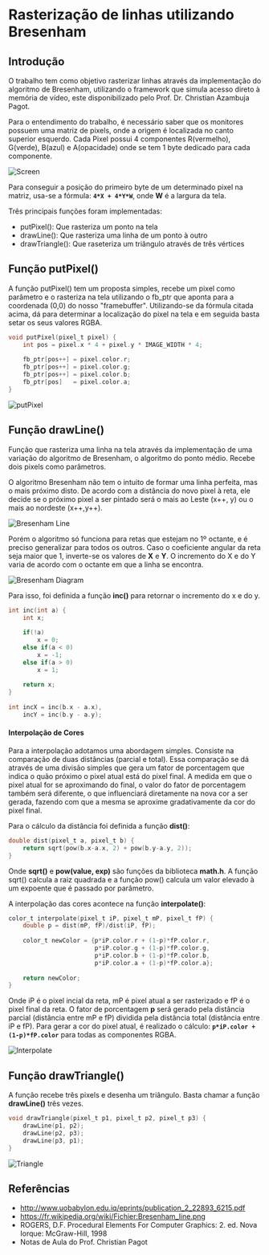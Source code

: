 ﻿# Rasterização de linhas utilizando Bresenham

## Introdução

O trabalho tem como objetivo rasterizar linhas através da implementação do algoritmo de Bresenham, utilizando o framework que simula acesso direto à memória de vídeo, este disponibilizado pelo Prof. Dr. Christian Azambuja Pagot.

Para o entendimento do trabalho, é necessário saber que os monitores possuem uma matriz de pixels, onde a origem é localizada no canto superior esquerdo. Cada Pixel possui 4 componentes R(vermelho), G(verde), B(azul) e A(opacidade) onde se tem 1 byte dedicado para cada componente.

![Screen](https://rennanweslley.github.io/images/monitor1.png)

Para conseguir a posição do primeiro byte de um determinado pixel na matriz, usa-se a fórmula:
**`4*X + 4*Y*W`**, onde **W** é a largura da tela.

Três principais funções foram implementadas:
- putPixel(): Que rasteriza um ponto na tela
- drawLine(): Que rasteriza uma linha de um ponto à outro
- drawTriangle(): Que raseteriza um triângulo através de três vértices


## Função putPixel()
A função putPixel() tem um proposta simples, recebe um pixel como parâmetro e o rasteriza na tela utilizando o fb_ptr que aponta para a coordenada (0,0) do nosso "framebuffer". Utilizando-se da fórmula citada acima, dá para determinar a localização do pixel na tela e em seguida basta setar os seus valores RGBA.

```C
void putPixel(pixel_t pixel) {
    int pos = pixel.x * 4 + pixel.y * IMAGE_WIDTH * 4;
    
    fb_ptr[pos++] = pixel.color.r;
    fb_ptr[pos++] = pixel.color.g;
    fb_ptr[pos++] = pixel.color.b;
    fb_ptr[pos]   = pixel.color.a;
}
```

![putPixel](https://rennanweslley.github.io/images/putPixel.png)


## Função drawLine()
Função que rasteriza uma linha na tela através da implementação de uma variação do algoritmo de Bresenham, o algoritmo do ponto médio. Recebe dois pixels como parâmetros.

O algoritmo Bresenham não tem o intuito de formar uma linha perfeita, mas o mais próximo disto. De acordo com a distância do novo pixel à reta, ele decide se o próximo pixel a ser pintado será o mais ao Leste (x++, y) ou o mais ao nordeste (x++,y++).

![Bresenham Line](https://rennanweslley.github.io/images/Bresenham_line.png)

Porém o algoritmo só funciona para retas que estejam no 1º octante, e é preciso generalizar para todos os outros. Caso o coeficiente angular da reta seja maior que 1, inverte-se os valores de **X** e **Y**. O incremento do X e do Y varia de acordo com o octante em que a linha se encontra.

![Bresenham Diagram](https://rennanweslley.github.io/images/bresenhamGen.png)

Para isso, foi definida a função **inc()** para retornar o incremento do x e do y.

```C
int inc(int a) {
    int x;
    
    if(!a) 
        x = 0;
    else if(a < 0) 
        x = -1;
    else if(a > 0)
        x = 1;
    
    return x;
}
    
int incX = inc(b.x - a.x),
    incY = inc(b.y - a.y);
```

#### Interpolação de Cores
Para a interpolação adotamos uma abordagem simples. Consiste na comparação de duas distâncias (parcial e total). Essa comparação se dá através de uma divisão simples que gera um fator de porcentagem que indica o quão próximo o pixel atual está do pixel final. A medida em que o pixel atual for se aproximando do final, o valor do fator de porcentagem também será diferente, o que influenciará diretamente na nova cor a ser gerada, fazendo com que a mesma se aproxime gradativamente da cor do pixel final.

Para o cálculo da distância foi definida a função **dist()**:

```C
double dist(pixel_t a, pixel_t b) {
    return sqrt(pow(b.x-a.x, 2) + pow(b.y-a.y, 2));
}
```

Onde **sqrt()** e **pow(value, exp)** são funções da biblioteca **math.h**. A função sqrt() calcula a raiz quadrada e a função pow() calcula um valor elevado à um expoente que é passado por parâmetro.

A interpolação das cores acontece na função **interpolate()**:

```C
color_t interpolate(pixel_t iP, pixel_t mP, pixel_t fP) {
    double p = dist(mP, fP)/dist(iP, fP);
    
    color_t newColor = {p*iP.color.r + (1-p)*fP.color.r,
                        p*iP.color.g + (1-p)*fP.color.g,
                        p*iP.color.b + (1-p)*fP.color.b,
                        p*iP.color.a + (1-p)*fP.color.a};
    
    return newColor;
}
```
Onde iP é o pixel incial da reta, mP é pixel atual a ser rasterizado e fP é o pixel final da reta. O fator de porcentagem **p** será gerado pela distância parcial (distância entre mP e fP) dividida pela distância total (distância entre iP e fP). Para gerar a cor do pixel atual, é realizado o cálculo: **`p*iP.color + (1-p)*fP.color`** para todas as componentes RGBA.

![Interpolate](https://rennanweslley.github.io/images/Interpolate.png)


## Função drawTriangle()
A função recebe três pixels e desenha um triângulo. Basta chamar a função **drawLine()** três vezes.

```C
void drawTriangle(pixel_t p1, pixel_t p2, pixel_t p3) {
    drawLine(p1, p2);
    drawLine(p2, p3);
    drawLine(p3, p1);
}
```

![Triangle](https://github.com/Shanksir/CG/blob/master/Rasterization/images/Triangle.png)


## Referências
- http://www.uobabylon.edu.iq/eprints/publication_2_22893_6215.pdf
- https://fr.wikipedia.org/wiki/Fichier:Bresenham_line.png
- ROGERS, D.F. Procedural Elements For Computer Graphics: 2. ed. Nova Iorque: McGraw-Hill, 1998
- Notas de Aula do Prof. Christian Pagot
